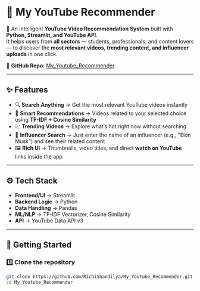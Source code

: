 # 🎥 My YouTube Recommender  

🚀 An intelligent **YouTube Video Recommendation System** built with **Python, Streamlit, and YouTube API**.  
It helps users from **all sectors** — students, professionals, and content lovers — to discover the **most relevant videos, trending content, and influencer uploads** in one click.  

🔗 **GitHub Repo:** [My_Youtube_Recommender](https://github.com/RichiShandilya/My_Youtube_Recommender)  

---

## ✨ Features  
- 🔍 **Search Anything** → Get the most relevant YouTube videos instantly  
- 🎯 **Smart Recommendations** → Videos related to your selected choice using **TF-IDF + Cosine Similarity**  
- 📈 **Trending Videos** → Explore what’s hot right now without searching  
- 👤 **Influencer Search** → Just enter the name of an influencer (e.g., "Elon Musk") and see their related content  
- 🖼️ **Rich UI** → Thumbnails, video titles, and direct **watch on YouTube** links inside the app  

---

## ⚙️ Tech Stack  
- **Frontend/UI** → Streamlit  
- **Backend Logic** → Python  
- **Data Handling** → Pandas  
- **ML/NLP** → TF-IDF Vectorizer, Cosine Similarity  
- **API** → YouTube Data API v3  

---

## 🚀 Getting Started  

### 1️⃣ Clone the repository  
```bash
git clone https://github.com/RichiShandilya/My_Youtube_Recommender.git
cd My_Youtube_Recommender

